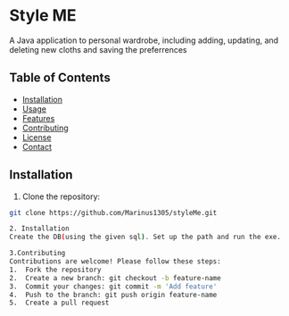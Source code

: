 # Style ME

A Java application to personal wardrobe, including adding, updating, and deleting new cloths and saving the preferrences

## Table of Contents
- [Installation](#installation)
- [Usage](#usage)
- [Features](#features)
- [Contributing](#contributing)
- [License](#license)
- [Contact](#contact)

## Installation

1. Clone the repository:

```bash
git clone https://github.com/Marinus1305/styleMe.git

2. Installation
Create the DB(using the given sql). Set up the path and run the exe.

3.Contributing
Contributions are welcome! Please follow these steps:
1.	Fork the repository
2.	Create a new branch: git checkout -b feature-name
3.	Commit your changes: git commit -m 'Add feature'
4.	Push to the branch: git push origin feature-name
5.	Create a pull request

